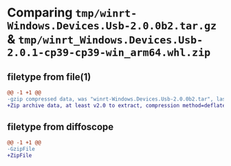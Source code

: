 # Comparing `tmp/winrt-Windows.Devices.Usb-2.0.0b2.tar.gz` & `tmp/winrt_Windows.Devices.Usb-2.0.1-cp39-cp39-win_arm64.whl.zip`

## filetype from file(1)

```diff
@@ -1 +1 @@
-gzip compressed data, was "winrt-Windows.Devices.Usb-2.0.0b2.tar", last modified: Sat Dec  2 18:22:08 2023, max compression
+Zip archive data, at least v2.0 to extract, compression method=deflate
```

## filetype from diffoscope

```diff
@@ -1 +1 @@
-GzipFile
+ZipFile
```

